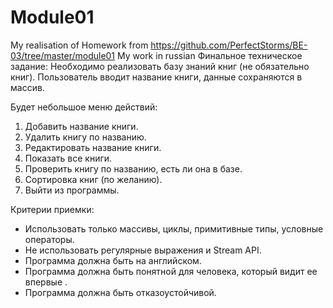 # Module01

My realisation of Homework from https://github.com/PerfectStorms/BE-03/tree/master/module01
My work in russian
Финальное техническое задание:
Необходимо реализовать базу знаний книг (не обязательно книг). 
Пользователь вводит название книги, данные сохраняются в массив.

Будет небольшое меню действий:
1. Добавить название книги.
2. Удалить книгу по названию.
3. Редактировать название книги.
4. Показать все книги.
5. Проверить книгу по названию, есть ли она в базе.
6. Сортировка книг (по желанию).
7. Выйти из программы.

Критерии приемки:
- Использовать только массивы, циклы, примитивные типы, условные операторы.
- Не использовать регулярные выражения и Stream API.
- Программа должна быть на английском.
- Программа должна быть понятной для человека, который видит ее впервые .
- Программа должна быть отказоустойчивой.
